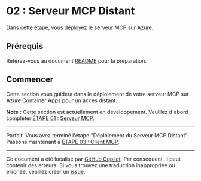 # 02 : Serveur MCP Distant

Dans cette étape, vous déployez le serveur MCP sur Azure.

## Prérequis

Référez-vous au document [README](../README.md#prerequisites) pour la préparation.

## Commencer

Cette section vous guidera dans le déploiement de votre serveur MCP sur Azure Container Apps pour un accès distant.

**Note :** Cette section est actuellement en développement. Veuillez d'abord compléter [ÉTAPE 01 : Serveur MCP](./01-mcp-server.md).

---

Parfait. Vous avez terminé l'étape "Déploiement du Serveur MCP Distant". Passons maintenant à [ÉTAPE 03 : Client MCP](./03-mcp-client.md).

---

Ce document a été localisé par [GitHub Copilot](https://docs.github.com/copilot/about-github-copilot/what-is-github-copilot). Par conséquent, il peut contenir des erreurs. Si vous trouvez une traduction inappropriée ou erronée, veuillez créer un [issue](../../../issues).